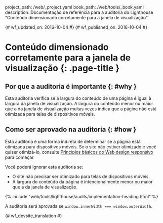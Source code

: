 project_path: /web/_project.yaml
book_path: /web/tools/_book.yaml
description: Documentação de referência para a auditoria do Lighthouse "Conteúdo dimensionado corretamente para a janela de visualização".

{# wf_updated_on: 2016-10-04 #}
{# wf_published_on: 2016-10-04 #}

# Conteúdo dimensionado corretamente para a janela de visualização  {: .page-title }

## Por que a auditoria é importante {: #why }

Esta auditoria verifica se a largura do conteúdo de uma página é igual
à largura da janela de visualização. A largura do conteúdo menor ou maior que
a da janela de visualização muitas vezes indica que a página não está otimizada para
telas de dispositivos móveis.

## Como ser aprovado na auditoria {: #how }

Esta auditoria é uma forma indireta de determinar se a página está otimizada para
dispositivos móveis. Se o site não estiver otimizado e você quiser otimizá-lo, consulte
[Princípios básicos do Web design responsivo](/web/fundamentals/design-and-ui/responsive/)
para começar.

Você poderá ignorar esta auditoria se:

* O site não precisar ser otimizado para telas de dispositivos móveis.
* A largura do conteúdo da página é intencionalmente menor ou maior que a
  da janela de visualização.

{% include "web/tools/lighthouse/audits/implementation-heading.html" %}

A auditoria será aprovada se `window.innerWidth === window.outerWidth`.


{# wf_devsite_translation #}
